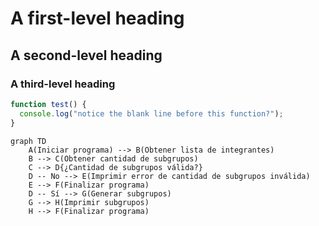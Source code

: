 # A first-level heading
## A second-level heading
### A third-level heading


```javascript
function test() {
  console.log("notice the blank line before this function?");
}
```

```mermaid
graph TD
    A(Iniciar programa) --> B(Obtener lista de integrantes)
    B --> C(Obtener cantidad de subgrupos)
    C --> D{¿Cantidad de subgrupos válida?}
    D -- No --> E(Imprimir error de cantidad de subgrupos inválida)
    E --> F(Finalizar programa)
    D -- Sí --> G(Generar subgrupos)
    G --> H(Imprimir subgrupos)
    H --> F(Finalizar programa)
```
